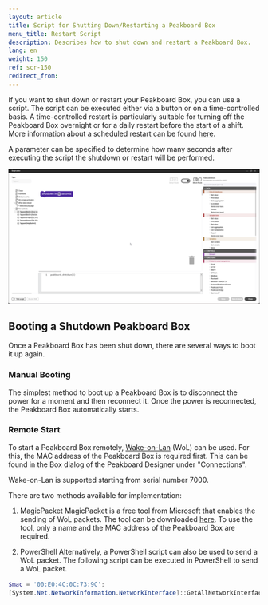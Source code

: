 ```yaml
---
layout: article
title: Script for Shutting Down/Restarting a Peakboard Box
menu_title: Restart Script
description: Describes how to shut down and restart a Peakboard Box.
lang: en
weight: 150
ref: scr-150
redirect_from:
---
```


If you want to shut down or restart your Peakboard Box, you can use a script. The script can be executed either via a button or on a time-controlled basis. A time-controlled restart is particularly suitable for turning off the Peakboard Box overnight or for a daily restart before the start of a shift. More information about a scheduled restart can be found [here](https://help.peakboard.com/scripting/de-quick-tipp-restart.html).

A parameter can be specified to determine how many seconds after executing the script the shutdown or restart will be performed.

![Shutdown](/assets/images/scripting/Scripting_Beispiele/restart/en_shutdown.png)

## Booting a Shutdown Peakboard Box
Once a Peakboard Box has been shut down, there are several ways to boot it up again.

### Manual Booting
The simplest method to boot up a Peakboard Box is to disconnect the power for a moment and then reconnect it. Once the power is reconnected, the Peakboard Box automatically starts.

### Remote Start
To start a Peakboard Box remotely, [Wake-on-Lan](https://en.wikipedia.org/wiki/Wake-on-LAN) (WoL) can be used. For this, the MAC address of the Peakboard Box is required first. This can be found in the Box dialog of the Peakboard Designer under "Connections".

Wake-on-Lan is supported starting from serial number 7000.

There are two methods available for implementation:

1. MagicPacket
MagicPacket is a free tool from Microsoft that enables the sending of WoL packets. The tool can be downloaded [here](https://apps.microsoft.com/detail/9wzdncrcw1mx?hl=de-de&gl=DE). To use the tool, only a name and the MAC address of the Peakboard Box are required.

2. PowerShell
Alternatively, a PowerShell script can also be used to send a WoL packet. The following script can be executed in PowerShell to send a WoL packet.

```powershell
$mac = '00:E0:4C:0C:73:9C'; 
[System.Net.NetworkInformation.NetworkInterface]::GetAllNetworkInterfaces() | Where-Object { $_.NetworkInterfaceType -ne [System.Net.NetworkInformation.NetworkInterfaceType]::Loopback -and $_.OperationalStatus -eq [System.Net.NetworkInformation.OperationalStatus]::Up } | ForEach-Object { $targetPhysicalAddressBytes = [System.Net.NetworkInformation.PhysicalAddress]::Parse(($mac.ToUpper() -replace '[^0-9A-F]','')).GetAddressBytes(); $packet = [byte[]](,0xFF * 102); 6..101 | Foreach-Object { $packet[$_] = $targetPhysicalAddressBytes[($_ % 6)] }; $client = [System.Net.Sockets.UdpClient]::new([System.Net.IPEndPoint]::new(($_.GetIPProperties().UnicastAddresses | Where-Object { $_.Address.AddressFamily -eq [System.Net.Sockets.AddressFamily]::InterNetwork })[0].Address, 0)); try { $client.Send($packet, $packet.Length,[System.Net.IPEndPoint]::new([System.Net.IPAddress]::Broadcast, 9)) | Out-Null } finally { $client.Dispose() } }
```